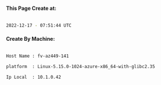 
   
#### This Page Create at:

```bash

2022-12-17 - 07:51:44 UTC

```

#### Create By Machine:

```bash

Host Name : fv-az449-141

platform  : Linux-5.15.0-1024-azure-x86_64-with-glibc2.35

Ip Local  : 10.1.0.42

```

